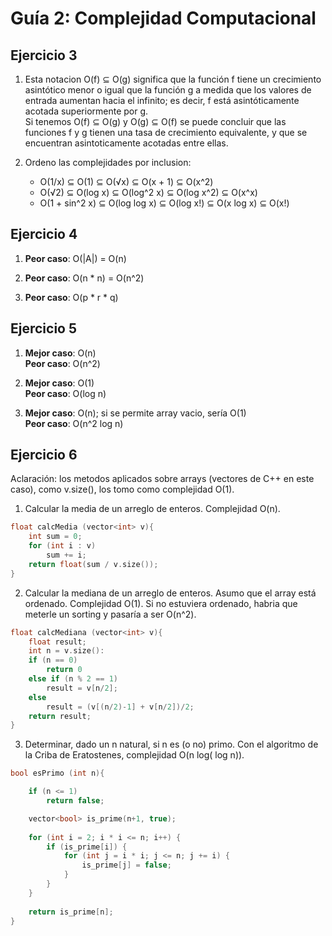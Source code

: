 # Guía 2: Complejidad Computacional


## Ejercicio 3
1.  Esta notacion O(f) ⊆ O(g) significa que la función f tiene un crecimiento asintótico menor o igual que la función g a medida que los valores de entrada aumentan hacia el infinito; es decir, f está asintóticamente acotada superiormente por g.  
Si tenemos O(f) ⊆ O(g) y O(g) ⊆ O(f) se puede concluir que las funciones f y g tienen una tasa de crecimiento equivalente, y que se encuentran asintoticamente acotadas entre ellas.

2.  Ordeno las complejidades por inclusion:
    - O(1/x) ⊆ O(1) ⊆ O(√x) ⊆ O(x + 1) ⊆ O(x^2)
    - O(√2) ⊆ O(log x) ⊆ O(log^2 x) ⊆ O(log x^2) ⊆ O(x^x)
    - O(1 + sin^2 x) ⊆ O(log log x) ⊆ O(log x!) ⊆ O(x log x) ⊆ O(x!)

## Ejercicio 4
1.  **Peor caso**: O(|A|) = O(n)

2.  **Peor caso**: O(n * n) = O(n^2)

3.  **Peor caso**: O(p * r * q)

## Ejercicio 5
1.  **Mejor caso**: O(n)  
**Peor caso**: O(n^2)

2.  **Mejor caso**: O(1)  
**Peor caso**: O(log n)

3.  **Mejor caso**: O(n); si se permite array vacio, sería O(1)  
**Peor caso**: O(n^2 log n)

## Ejercicio 6
Aclaración: los metodos aplicados sobre arrays (vectores de C++ en este caso), como v.size(), los tomo como complejidad O(1).

1. Calcular la media de un arreglo de enteros. Complejidad O(n).

```cpp
float calcMedia (vector<int> v){
    int sum = 0;
    for (int i : v)
        sum += i;
    return float(sum / v.size());
}
```
2. Calcular la mediana de un arreglo de enteros. Asumo que el array está ordenado.  Complejidad O(1). Si no estuviera ordenado, habria que meterle un sorting y pasaría a ser O(n^2).

```cpp
float calcMediana (vector<int> v){
    float result;
    int n = v.size():
    if (n == 0)
        return 0
    else if (n % 2 == 1)
        result = v[n/2];
    else
        result = (v[(n/2)-1] + v[n/2])/2;
    return result;
}
```

3. Determinar, dado un n natural, si n es (o no) primo. Con el algoritmo de la Criba de Eratostenes, complejidad O(n log( log n)).

```cpp
bool esPrimo (int n){

    if (n <= 1)
        return false;

    vector<bool> is_prime(n+1, true);
    
    for (int i = 2; i * i <= n; i++) {
        if (is_prime[i]) {
            for (int j = i * i; j <= n; j += i) {
                is_prime[j] = false;
            }
        }
    }
    
    return is_prime[n];
}
```
